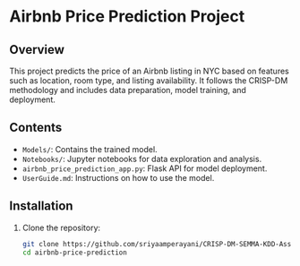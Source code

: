 # Airbnb Price Prediction Project

## Overview
This project predicts the price of an Airbnb listing in NYC based on features such as location, room type, and listing availability. It follows the CRISP-DM methodology and includes data preparation, model training, and deployment.

## Contents
- `Models/`: Contains the trained model.
- `Notebooks/`: Jupyter notebooks for data exploration and analysis.
- `airbnb_price_prediction_app.py`: Flask API for model deployment.
- `UserGuide.md`: Instructions on how to use the model.

## Installation
1. Clone the repository:
   ```bash
   git clone https://github.com/sriyaamperayani/CRISP-DM-SEMMA-KDD-Assignment/CRISP-DM.git
   cd airbnb-price-prediction
